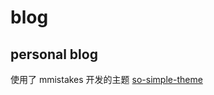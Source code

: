 # blog

## personal blog

使用了 mmistakes 开发的主题 [so-simple-theme](https://github.com/mmistakes/so-simple-theme)
